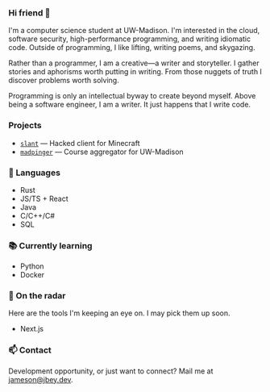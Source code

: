 ### Hi friend 👋

I'm a computer science student at UW-Madison. I'm interested in the cloud, software security, high-performance programming, and writing idiomatic code.
Outside of programming, I like lifting, writing poems, and skygazing.

Rather than a programmer, I am a creative—a writer and storyteller. I gather stories and aphorisms worth putting in writing. From those nuggets of truth I discover problems worth solving.

Programming is only an intellectual byway to create beyond myself. Above being a software engineer, I am a writer. It just happens that I write code.

### Projects
- [`slant`](https://github.com/jameesyy/slant) — Hacked client for Minecraft 
- [`madpinger`](https://github.com/jameesyy/madpinger) — Course aggregator for UW-Madison

### 💬 Languages
- Rust
- JS/TS + React
- Java
- C/C++/C#
- SQL

### 📚 Currently learning
- Python
- Docker

### 🔭 On the radar
Here are the tools I'm keeping an eye on. I may pick them up soon.
- Next.js

### 📫 Contact
Development opportunity, or just want to connect? Mail me at jameson@jbey.dev.
